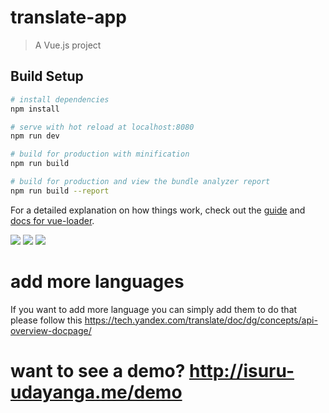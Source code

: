 # translate-app

> A Vue.js project

## Build Setup

``` bash
# install dependencies
npm install

# serve with hot reload at localhost:8080
npm run dev

# build for production with minification
npm run build

# build for production and view the bundle analyzer report
npm run build --report
```

For a detailed explanation on how things work, check out the [guide](http://vuejs-templates.github.io/webpack/) and [docs for vue-loader](http://vuejs.github.io/vue-loader).

<img src="http://i65.tinypic.com/2eoa0j6.png">

<img src="http://i65.tinypic.com/2iqgxno.png">

<img src="http://i63.tinypic.com/2llhgeq.png">

# add more languages

If you want to add more language you can simply add them to do that please follow this 
https://tech.yandex.com/translate/doc/dg/concepts/api-overview-docpage/

# want to see a demo? http://isuru-udayanga.me/demo
